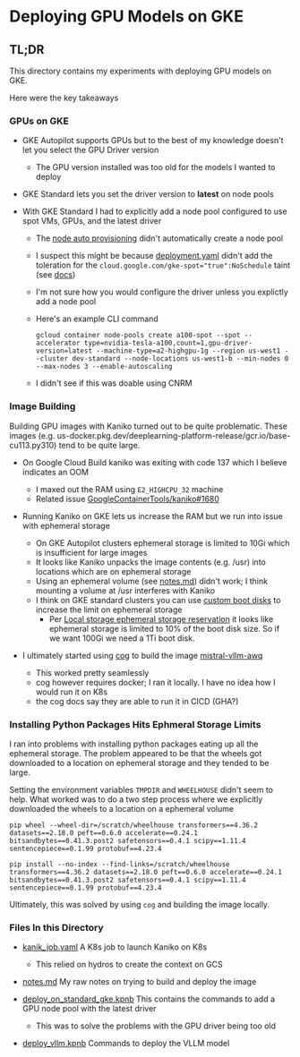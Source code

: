 # Deploying GPU Models on GKE

## TL;DR

This directory contains my experiments with deploying GPU models on
GKE.

Here were the key takeaways

### GPUs on GKE 

* GKE Autopilot supports GPUs but to the best of my knowledge doesn't let you select the GPU Driver
  version

  * The GPU version installed was too old for the models I wanted to deploy

* GKE Standard lets you set the driver version to **latest** on node pools
* With GKE Standard I had to explicitly add a node pool configured to use spot VMs, GPUs, and the latest driver
   * The [node auto provisioning](https://cloud.google.com/kubernetes-engine/docs/concepts/node-auto-provisioning) didn't automatically create a node pool

   * I suspect this might be because [deployment.yaml](deployment.yaml) didn't add the
     toleration for the `cloud.google.com/gke-spot="true":NoSchedule` taint (see [docs](https://cloud.google.com/kubernetes-engine/docs/concepts/node-auto-provisioning#support_for_spot_vms))

   * I'm not sure how you would configure the driver unless you explictly add a node pool

   * Here's an example CLI command

     ```
     gcloud container node-pools create a100-spot --spot --accelerator type=nvidia-tesla-a100,count=1,gpu-driver-version=latest --machine-type=a2-highgpu-1g --region us-west1 --cluster dev-standard --node-locations us-west1-b --min-nodes 0 --max-nodes 3 --enable-autoscaling
     ```

   * I didn't see if this was doable using CNRM

### Image Building

Building GPU images with Kaniko turned out to be quite problematic. These images
(e.g. us-docker.pkg.dev/deeplearning-platform-release/gcr.io/base-cu113.py310) tend to be quite large.

* On Google Cloud Build kaniko was exiting with code 137 which I believe indicates an OOM
  * I maxed out the RAM using `E2_HIGHCPU_32` machine
  * Related issue [GoogleContainerTools/kaniko#1680](https://github.com/GoogleContainerTools/kaniko/issues/1680)

* Running Kaniko on GKE lets us increase the RAM but we run into issue with ephemeral storage
  * On GKE Autopilot clusters ephemeral storage is limited to 10Gi which is insufficient for large images
  * It looks like Kaniko unpacks the image contents (e.g. /usr) into locations which are on ephemeral storage
  * Using an ephemeral volume (see [notes.md](notes.md)) didn't work; I think mounting a volume at /usr interferes with Kaniko
  * I think on GKE standard clusters you can use [custom boot disks](https://cloud.google.com/kubernetes-engine/docs/how-to/node-auto-provisioning#custom_boot_disk) to increase the limit on ephemeral storage
    * Per [Local storage ephemeral storage reservation](https://cloud.google.com/kubernetes-engine/docs/concepts/plan-node-sizes#ephemeral_storage_backed_by_node_boot_disk) it looks like ephemeral storage is limited to 10% of the boot disk size. So if we want 100Gi we need a 1Ti boot disk.

* I ultimately started using [cog](https://github.com/replicate/cog) to build the image 
  [mistral-vllm-awq](https://github.com/hamelsmu/replicate-examples/blob/79ec0e71b120dc1bcf6c3c7b26f9331e9e734f2a/mistral-vllm-awq/cog.yaml#L7)

  * This worked pretty seamlessly
  * cog however requires docker; I ran it locally. I have no idea how I would run it on K8s
  * the cog docs say they are able to run it in CICD (GHA?)

### Installing Python Packages Hits Ephmeral Storage Limits

I ran into problems with installing python packages eating up all the ephemeral storage.
The problem appeared to be that the wheels got downloaded to a location on ephemeral storage and they tended to be large.

Setting the environment variables `TMPDIR` and `WHEELHOUSE` didn't seem to help. What worked was to do a two step process where we explicitly downloaded the wheels to a location on a ephemeral volume

```
pip wheel --wheel-dir=/scratch/wheelhouse transformers==4.36.2 datasets==2.18.0 peft==0.6.0 accelerate==0.24.1 bitsandbytes==0.41.3.post2 safetensors==0.4.1 scipy==1.11.4 sentencepiece==0.1.99 protobuf==4.23.4
```

```
pip install --no-index --find-links=/scratch/wheelhouse transformers==4.36.2 datasets==2.18.0 peft==0.6.0 accelerate==0.24.1 bitsandbytes==0.41.3.post2 safetensors==0.4.1 scipy==1.11.4 sentencepiece==0.1.99 protobuf==4.23.4
```

Ultimately, this was solved by using `cog` and building the image locally.

### Files In this Directory

* [kanik_job.yaml](kaniko_job.yaml) A K8s job to launch Kaniko on K8s
  * This relied on hydros to create the context on GCS

* [notes.md](notes.md) My raw notes on trying to build and deploy the image

* [deploy_on_standard_gke.kpnb](deploy_on_standard_gke.kpnb) This contains the commands to add a GPU node pool with the latest driver
   * This was to solve the problems with the GPU driver being too old

* [deploy_vllm.kpnb](deploy_vllm.kpnb) Commands to deploy the VLLM model